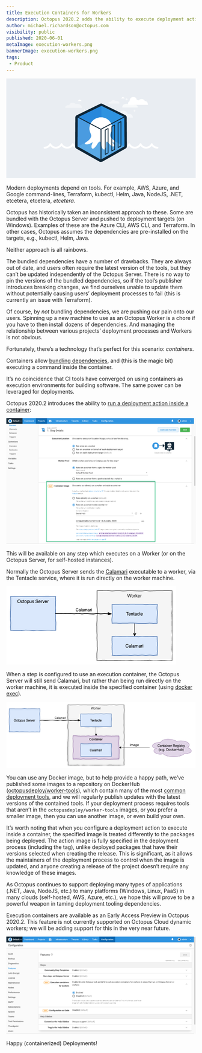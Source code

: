```yaml
---
title: Execution Containers for Workers
description: Octopus 2020.2 adds the ability to execute deployment actions inside a container
author: michael.richardson@octopus.com
visibility: public
published: 2020-06-01
metaImage: execution-workers.png
bannerImage: execution-workers.png
tags:
 - Product
---
```


![Execution Containers for Workers](execution-workers.png)

Modern deployments depend on tools. For example, AWS, Azure, and Google command-lines, Terraform, kubectl, Helm, Java, NodeJS, .NET, etcetera, etcetera, _etcetera_.         

Octopus has historically taken an inconsistent approach to these. Some are bundled with the Octopus Server and pushed to deployment targets (on Windows). Examples of these are the Azure CLI, AWS CLI, and Terraform. In other cases, Octopus assumes the dependencies are pre-installed on the targets, e.g., kubectl, Helm, Java.

Neither approach is all rainbows.

The bundled dependencies have a number of drawbacks.  They are always out of date, and users often require the latest version of the tools, but they can’t be updated independently of the Octopus Server. There is no way to pin the versions of the bundled dependencies, so if the tool’s publisher introduces breaking changes, we find ourselves unable to update them without potentially causing users’ deployment processes to fail (this is currently an issue with Terraform).

Of course, by _not_ bundling dependencies, we are pushing our pain onto our users. Spinning up a new machine to use as an Octopus Worker is a chore if you have to then install dozens of dependencies. And managing the relationship between various projects’ deployment processes and Workers is not obvious.  

Fortunately, there’s a technology that’s perfect for this scenario: _containers_.

Containers allow [bundling dependencies](https://twitter.com/b0rk/status/1237464479811633154), and (this is the magic bit) executing a command inside the container.

It’s no coincidence that CI tools have converged on using containers as execution environments for building software.  The same power can be leveraged for deployments.

Octopus 2020.2 introduces the ability to [run a deployment action inside a container](https://octopus.com/docs/deployment-process/execution-containers-for-workers):

![Action Container Image User Interface](action-container-image-ui.png "width=500")

This will be available on any step which executes on a Worker (or on the Octopus Server, for self-hosted instances).

Normally the Octopus Server sends the [Calamari](https://octopus.com/docs/octopus-rest-api/calamari) executable to a worker, via the Tentacle service, where it is run directly on the worker machine.

![Worker Architecture without action containers](architecture-pre-action-containers.png "width=500")

When a step is configured to use an execution container, the Octopus Server will still send Calamari, but rather than being run directly on the worker machine, it is executed inside the specified container (using [docker exec](https://docs.docker.com/engine/reference/commandline/exec/)).   

![Worker Architecture with action containers](architecture-post-action-containers.png "width=500")

You can use any Docker image, but to help provide a happy path, we’ve published some images to a repository on DockerHub ([octopusdeploy/worker-tools](https://hub.docker.com/r/octopusdeploy/worker-tools)), which contain many of the most [common deployment tools](https://github.com/OctopusDeploy/WorkerTools/blob/master/ubuntu.18.04/Dockerfile), and we will regularly publish updates with the latest versions of the contained tools. If your deployment process requires tools that aren’t in the `octopusdeploy/worker-tools` images, or you prefer a smaller image, then you can use another image, or even build your own.

It’s worth noting that when you configure a deployment action to execute inside a container, the specified image is treated differently to the packages being deployed.  The action image is fully specified in the deployment process (including the tag), unlike deployed packages that have their versions selected when creating the release.  This is significant, as it allows the maintainers of the deployment process to control when the image is updated, and anyone creating a release of the project doesn’t require any knowledge of these images.

As Octopus continues to support deploying many types of applications (.NET, Java, NodeJS, etc.) to many platforms (Windows, Linux, PaaS) in many clouds (self-hosted, AWS, Azure, etc.), we hope this will prove to be a powerful weapon in taming deployment tooling dependencies.

Execution containers are available as an Early Access Preview in Octopus 2020.2.  This feature is not currently supported on Octopus Cloud dynamic workers; we will be adding support for this in the very near future.

![Action Container Feature Flag](feature-flag.png "width=500")

Happy (containerized) Deployments!
